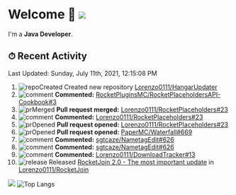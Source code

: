 # Welcome 👋 ![](https://hit.yhype.me/github/profile?user_id=69311874)

I'm a **Java Developer**.

## ⏱ Recent Activity

<!--RECENT_ACTIVITY:last_update-->
Last Updated: Sunday, July 11th, 2021, 12:15:08 PM
<!--RECENT_ACTIVITY:last_update_end-->

<!--RECENT_ACTIVITY:start-->
1. ![repoCreated] Created new repository [Lorenzo0111/HangarUpdater](https://github.com/Lorenzo0111/HangarUpdater)
2. ![comment] **Commented:** [RocketPluginsMC/RocketPlaceholdersAPI-Cookbook#3](https://github.com/RocketPluginsMC/RocketPlaceholdersAPI-Cookbook/pull/3#issuecomment-877761456)
3. ![prMerged] **Pull request merged:** [Lorenzo0111/RocketPlaceholders#23](https://github.com/Lorenzo0111/RocketPlaceholders/pull/23)
4. ![comment] **Commented:** [Lorenzo0111/RocketPlaceholders#23](https://github.com/Lorenzo0111/RocketPlaceholders/pull/23#discussion_r667442304)
5. ![prOpened] **Pull request opened:** [Lorenzo0111/RocketPlaceholders#23](https://github.com/Lorenzo0111/RocketPlaceholders/pull/23)
6. ![prOpened] **Pull request opened:** [PaperMC/Waterfall#669](https://github.com/PaperMC/Waterfall/pull/669)
7. ![comment] **Commented:** [sgtcaze/NametagEdit#626](https://github.com/sgtcaze/NametagEdit/issues/626#issuecomment-877187193)
8. ![comment] **Commented:** [sgtcaze/NametagEdit#626](https://github.com/sgtcaze/NametagEdit/issues/626#issuecomment-877166311)
9. ![comment] **Commented:** [Lorenzo0111/DownloadTracker#13](https://github.com/Lorenzo0111/DownloadTracker/pull/13#issuecomment-876957359)
10. ![release] Released [RocketJoin 2.0 - The most important update](https://github.com/Lorenzo0111/RocketJoin/releases/tag/2.0) in [Lorenzo0111/RocketJoin](https://github.com/Lorenzo0111/RocketJoin)
<!--RECENT_ACTIVITY:end-->

[![](https://github-readme-stats.vercel.app/api?username=Lorenzo0111&show_icons=true&count_private=true)](https://github.com/Lorenzo0111)
![Top Langs](https://github-readme-stats.vercel.app/api/top-langs/?username=Lorenzo0111&layout=compact)

[issueOpened]: https://cdn.jsdelivr.net/gh/Readme-Workflows/Readme-Icons@main/icons/octicons/IssueOpenedOld.svg
[issueClosed]: https://cdn.jsdelivr.net/gh/Readme-Workflows/Readme-Icons@main/icons/octicons/IssueClosedOld.svg

[prOpened]: https://cdn.jsdelivr.net/gh/Readme-Workflows/Readme-Icons@main/icons/octicons/PullRequestOpened.svg
[prClosed]: https://cdn.jsdelivr.net/gh/Readme-Workflows/Readme-Icons@main/icons/octicons/PullRequestClosed.svg
[prMerged]: https://cdn.jsdelivr.net/gh/Readme-Workflows/Readme-Icons@main/icons/octicons/PullRequestMerged.svg

[comment]: https://cdn.jsdelivr.net/gh/Readme-Workflows/Readme-Icons@main/icons/octicons/Comment.svg

[changesRequested]: https://cdn.jsdelivr.net/gh/Readme-Workflows/Readme-Icons@main/icons/octicons/RequestedChanges.svg
[approved]: https://cdn.jsdelivr.net/gh/Readme-Workflows/Readme-Icons@main/icons/octicons/ApprovedChanges.svg

[repoCreated]: https://cdn.jsdelivr.net/gh/Readme-Workflows/Readme-Icons@main/icons/octicons/Repository.svg
[release]: https://cdn.jsdelivr.net/gh/Readme-Workflows/Readme-Icons@main/icons/octicons/Release.svg
[star]: https://cdn.jsdelivr.net/gh/Readme-Workflows/Readme-Icons@main/icons/octicons/StarredRepository.svg
[wiki]: https://cdn.jsdelivr.net/gh/Readme-Workflows/Readme-Icons@main/icons/octicons/Wiki.svg
[fork]: https://cdn.jsdelivr.net/gh/Readme-Workflows/Readme-Icons@main/icons/octicons/ForkedRepository.svg
[people]: https://cdn.jsdelivr.net/gh/Readme-Workflows/Readme-Icons@main/icons/octicons/People.svg
